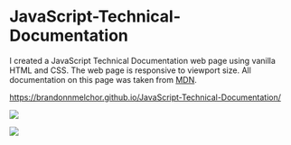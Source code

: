 # JavaScript-Technical-Documentation

I created a JavaScript Technical Documentation web page using vanilla HTML and CSS. The web page is responsive to viewport size. All documentation on this page was taken from [MDN](https://developer.mozilla.org/en-US/docs/Web/JavaScript/Guide).

https://brandonnmelchor.github.io/JavaScript-Technical-Documentation/

![](https://github.com/brandonnmelchor/FCC-Technical-Documentation/blob/main/screenshot%20A.png?raw=true)

![](https://github.com/brandonnmelchor/FCC-Technical-Documentation/blob/main/screenshot%20B.png?raw=true)
 
